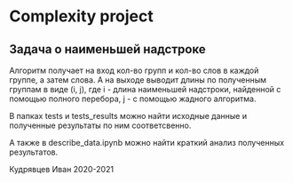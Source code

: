 # Complexity project

## Задача о наименьшей надстроке

Алгоритм получает на вход кол-во групп и кол-во слов в каждой группе, а затем слова. А на выходе выводит длины по полученным группам в виде (i, j), где i - длина наименьшей надстроки, найденной с помощью полного перебора, j - с помощью жадного алгоритма.

В папках tests и tests_results можно найти исходные данные и полученные результаты по ним соответсвенно.

А также в describe_data.ipynb можно найти краткий анализ полученных результатов.

Кудрявцев Иван 2020-2021
